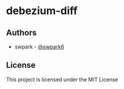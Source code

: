 # debezium-diff

## Authors

- swpark - [@swpark6](https://github.com/swpark6)

## License

This project is licensed under the MIT License
